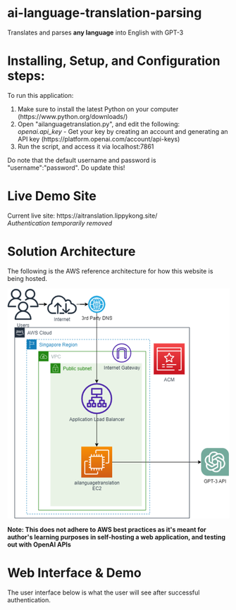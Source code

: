 # ai-language-translation-parsing
Translates and parses <b>any language</b> into English with GPT-3

<h1>Installing, Setup, and Configuration steps:</h1>
To run this application:
<ol type="1">
   <li>Make sure to install the latest Python on your computer (https://www.python.org/downloads/)</li>
   <li>Open "ailanguagetranslation.py", and edit the following:<br>
    <i>openai.api_key</i> - Get your key by creating an account and generating an API key (https://platform.openai.com/account/api-keys)</li>
   <li>Run the script, and access it via localhost:7861</li>
</ol>

Do note that the default username and password is "username":"password". Do update this! 

<h1>Live Demo Site</h1>
Current live site: https://aitranslation.lippykong.site/ <br>
<i>Authentication temporarily removed</i>

<h1>Solution Architecture</h1>
The following is the AWS reference architecture for how this website is being hosted.<br>

![AI Translation and Parsing Architecture](https://github.com/lipyoong10/ai-language-translation-parsing/blob/main/ailanguagetranslation.draw.io.png)

<b>Note: This does not adhere to AWS best practices as it's meant for author's learning purposes in self-hosting a web application, and testing out with OpenAI APIs</b>


<h1>Web Interface & Demo</h1>
The user interface below is what the user will see after successful authentication.<br>
